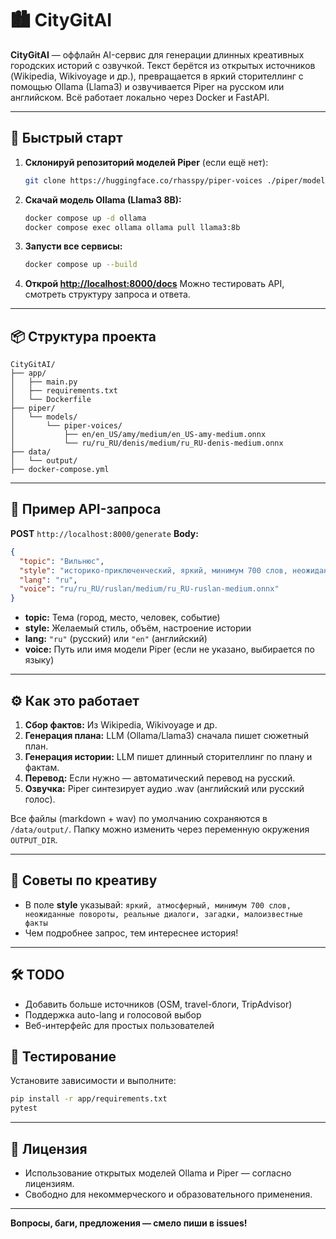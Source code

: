 # 🏙️ CityGitAI

**CityGitAI** — оффлайн AI-сервис для генерации длинных креативных городских историй с озвучкой.
Текст берётся из открытых источников (Wikipedia, Wikivoyage и др.), превращается в яркий сторителлинг с помощью Ollama (Llama3) и озвучивается Piper на русском или английском.
Всё работает локально через Docker и FastAPI.

---

## 🚀 Быстрый старт

1. **Склонируй репозиторий моделей Piper** (если ещё нет):

   ```bash
   git clone https://huggingface.co/rhasspy/piper-voices ./piper/models/piper-voices
   ```

2. **Скачай модель Ollama (Llama3 8B):**

   ```bash
   docker compose up -d ollama
   docker compose exec ollama ollama pull llama3:8b
   ```

3. **Запусти все сервисы:**

   ```bash
   docker compose up --build
   ```

4. **Открой [http://localhost:8000/docs](http://localhost:8000/docs)**
   Можно тестировать API, смотреть структуру запроса и ответа.

---

## 📦 Структура проекта

```
CityGitAI/
├── app/
│   ├── main.py
│   ├── requirements.txt
│   └── Dockerfile
├── piper/
│   └── models/
│       └── piper-voices/
│           ├── en/en_US/amy/medium/en_US-amy-medium.onnx
│           └── ru/ru_RU/denis/medium/ru_RU-denis-medium.onnx
├── data/
│   └── output/
├── docker-compose.yml
```

---

## 🔗 Пример API-запроса

**POST** `http://localhost:8000/generate`
**Body:**

```json
{
  "topic": "Вильнюс",
  "style": "историко-приключенческий, яркий, минимум 700 слов, неожиданные повороты, диалоги и малоизвестные факты",
  "lang": "ru",
  "voice": "ru/ru_RU/ruslan/medium/ru_RU-ruslan-medium.onnx"
}
```

* **topic:** Тема (город, место, человек, событие)
* **style:** Желаемый стиль, объём, настроение истории
* **lang:** `"ru"` (русский) или `"en"` (английский)
* **voice:** Путь или имя модели Piper (если не указано, выбирается по языку)

---

## ⚙️ Как это работает

1. **Сбор фактов:** Из Wikipedia, Wikivoyage и др.
2. **Генерация плана:** LLM (Ollama/Llama3) сначала пишет сюжетный план.
3. **Генерация истории:** LLM пишет длинный сторителлинг по плану и фактам.
4. **Перевод:** Если нужно — автоматический перевод на русский.
5. **Озвучка:** Piper синтезирует аудио .wav (английский или русский голос).

Все файлы (markdown + wav) по умолчанию сохраняются в `/data/output/`.
Папку можно изменить через переменную окружения `OUTPUT_DIR`.

---

## 📝 Советы по креативу

* В поле **style** указывай:
  `яркий, атмосферный, минимум 700 слов, неожиданные повороты, реальные диалоги, загадки, малоизвестные факты`
* Чем подробнее запрос, тем интереснее история!

---

## 🛠️ TODO

* Добавить больше источников (OSM, travel-блоги, TripAdvisor)
* Поддержка auto-lang и голосовой выбор
* Веб-интерфейс для простых пользователей

## 🧪 Тестирование

Установите зависимости и выполните:

```bash
pip install -r app/requirements.txt
pytest
```

---

## 📜 Лицензия

* Использование открытых моделей Ollama и Piper — согласно лицензиям.
* Свободно для некоммерческого и образовательного применения.

---

**Вопросы, баги, предложения — смело пиши в issues!**
